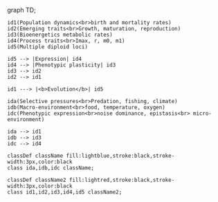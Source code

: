 

graph TD;

    id1(Population dynamics<br>birth and mortality rates)
    id2(Emerging traits<br>Growth, maturation, reproduction)
    id3(Bioenergetics metabolic rates)
    id4(Process traits<br>Imax, r, m0, m1)
    id5(Multiple diploid loci)

    id5 --> |Expression| id4
    id4 --> |Phenotypic plasticity| id3
    id3 --> id2
    id2 --> id1

    id1 ---> |<b>Evolution</b>| id5

    ida(Selective pressures<br>Predation, fishing, climate)
    idb(Macro-environment<br>food, temperature, oxygen)
    idc(Phenotypic expression<br>noise dominance, epistasis<br> micro-environment)

    ida --> id1
    idb --> id3
    idc --> id4

    classDef className fill:lightblue,stroke:black,stroke-width:3px,color:black
    class ida,idb,idc className;

    classDef className2 fill:lightred,stroke:black,stroke-width:3px,color:black
    class id1,id2,id3,id4,id5 className2;